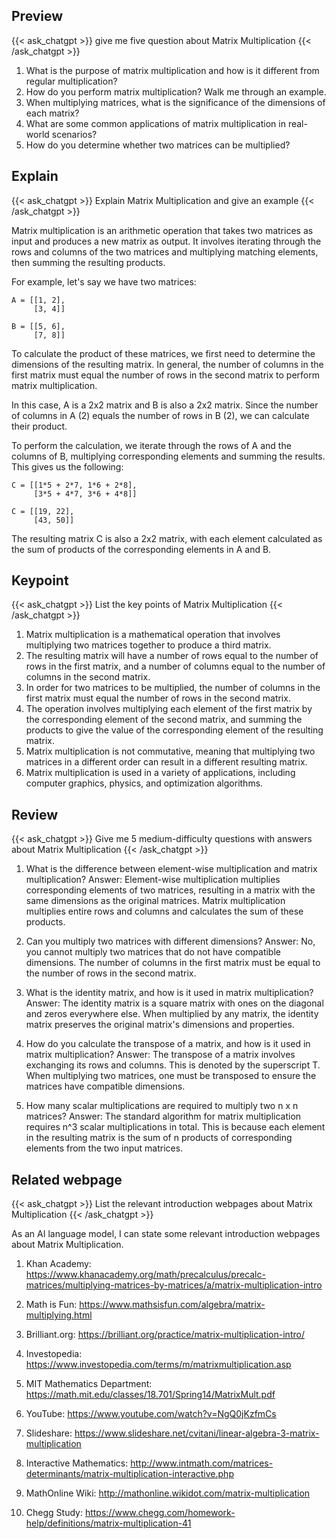 ## Preview
{{< ask_chatgpt >}}
give me five question about Matrix Multiplication
{{< /ask_chatgpt >}}



1. What is the purpose of matrix multiplication and how is it different from regular multiplication?
2. How do you perform matrix multiplication? Walk me through an example.
3. When multiplying matrices, what is the significance of the dimensions of each matrix?
4. What are some common applications of matrix multiplication in real-world scenarios?
5. How do you determine whether two matrices can be multiplied?   

## Explain
{{< ask_chatgpt >}}
Explain Matrix Multiplication and give an example
{{< /ask_chatgpt >}}



Matrix multiplication is an arithmetic operation that takes two matrices as input and produces a new matrix as output. It involves iterating through the rows and columns of the two matrices and multiplying matching elements, then summing the resulting products.

For example, let's say we have two matrices:

```
A = [[1, 2],
     [3, 4]]

B = [[5, 6],
     [7, 8]]
```

To calculate the product of these matrices, we first need to determine the dimensions of the resulting matrix. In general, the number of columns in the first matrix must equal the number of rows in the second matrix to perform matrix multiplication.

In this case, A is a 2x2 matrix and B is also a 2x2 matrix. Since the number of columns in A (2) equals the number of rows in B (2), we can calculate their product.

To perform the calculation, we iterate through the rows of A and the columns of B, multiplying corresponding elements and summing the results. This gives us the following:

```
C = [[1*5 + 2*7, 1*6 + 2*8],
     [3*5 + 4*7, 3*6 + 4*8]]

C = [[19, 22],
     [43, 50]]
```

The resulting matrix C is also a 2x2 matrix, with each element calculated as the sum of products of the corresponding elements in A and B.   

## Keypoint
{{< ask_chatgpt >}}
List the key points of Matrix Multiplication
{{< /ask_chatgpt >}}



1. Matrix multiplication is a mathematical operation that involves multiplying two matrices together to produce a third matrix.
2. The resulting matrix will have a number of rows equal to the number of rows in the first matrix, and a number of columns equal to the number of columns in the second matrix.
3. In order for two matrices to be multiplied, the number of columns in the first matrix must equal the number of rows in the second matrix.
4. The operation involves multiplying each element of the first matrix by the corresponding element of the second matrix, and summing the products to give the value of the corresponding element of the resulting matrix.
5. Matrix multiplication is not commutative, meaning that multiplying two matrices in a different order can result in a different resulting matrix.
6. Matrix multiplication is used in a variety of applications, including computer graphics, physics, and optimization algorithms.   

## Review
{{< ask_chatgpt >}}
Give me 5 medium-difficulty questions with answers about Matrix Multiplication
{{< /ask_chatgpt >}}



1. What is the difference between element-wise multiplication and matrix multiplication?
Answer: Element-wise multiplication multiplies corresponding elements of two matrices, resulting in a matrix with the same dimensions as the original matrices. Matrix multiplication multiplies entire rows and columns and calculates the sum of these products.

2. Can you multiply two matrices with different dimensions?
Answer: No, you cannot multiply two matrices that do not have compatible dimensions. The number of columns in the first matrix must be equal to the number of rows in the second matrix.

3. What is the identity matrix, and how is it used in matrix multiplication?
Answer: The identity matrix is a square matrix with ones on the diagonal and zeros everywhere else. When multiplied by any matrix, the identity matrix preserves the original matrix's dimensions and properties.

4. How do you calculate the transpose of a matrix, and how is it used in matrix multiplication?
Answer: The transpose of a matrix involves exchanging its rows and columns. This is denoted by the superscript T. When multiplying two matrices, one must be transposed to ensure the matrices have compatible dimensions.

5. How many scalar multiplications are required to multiply two n x n matrices?
Answer: The standard algorithm for matrix multiplication requires n^3 scalar multiplications in total. This is because each element in the resulting matrix is the sum of n products of corresponding elements from the two input matrices.   

## Related webpage
{{< ask_chatgpt >}}
List the relevant introduction webpages about Matrix Multiplication
{{< /ask_chatgpt >}}



As an AI language model, I can state some relevant introduction webpages about Matrix Multiplication.

1. Khan Academy: https://www.khanacademy.org/math/precalculus/precalc-matrices/multiplying-matrices-by-matrices/a/matrix-multiplication-intro

2. Math is Fun: https://www.mathsisfun.com/algebra/matrix-multiplying.html

3. Brilliant.org: https://brilliant.org/practice/matrix-multiplication-intro/

4. Investopedia: https://www.investopedia.com/terms/m/matrixmultiplication.asp

5. MIT Mathematics Department: https://math.mit.edu/classes/18.701/Spring14/MatrixMult.pdf

6. YouTube: https://www.youtube.com/watch?v=NgQ0jKzfmCs

7. Slideshare: https://www.slideshare.net/cvitani/linear-algebra-3-matrix-multiplication

8. Interactive Mathematics: http://www.intmath.com/matrices-determinants/matrix-multiplication-interactive.php

9. MathOnline Wiki: http://mathonline.wikidot.com/matrix-multiplication

10. Chegg Study: https://www.chegg.com/homework-help/definitions/matrix-multiplication-41   

